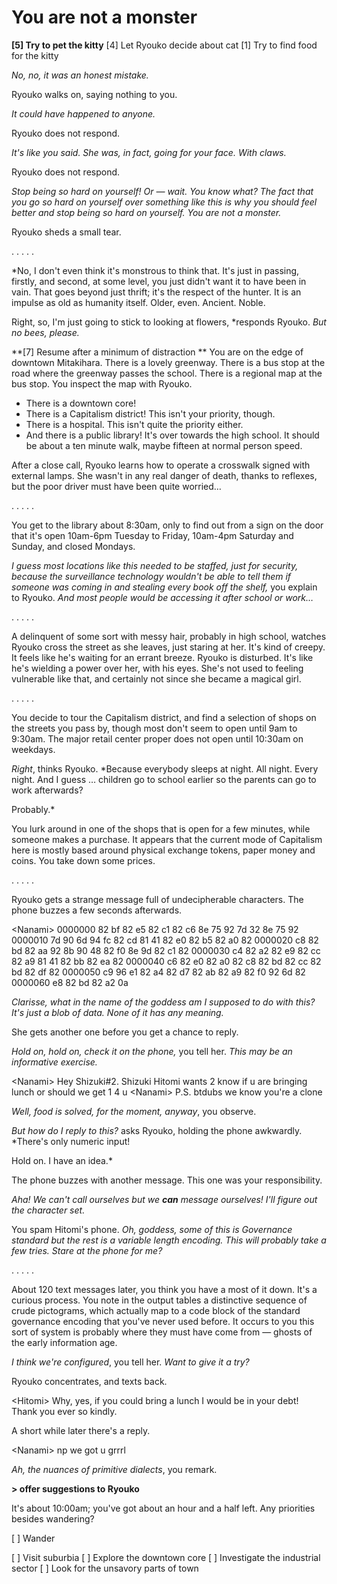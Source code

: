# You are not a monster

**\[5] Try to pet the kitty**
\[4] Let Ryouko decide about cat
\[1] Try to find food for the kitty

*No, no, it was an honest mistake.*

Ryouko walks on, saying nothing to you.

*It could have happened to anyone.*

Ryouko does not respond.

*It's like you said. She was, in fact, going for your face. With claws.*

Ryouko does not respond.

*Stop being so hard on yourself! Or — wait. You know what? The fact that you go so hard on yourself over something like this is why you should feel better and stop being so hard on yourself. You are not a monster.*

Ryouko sheds a small tear.

. . . . .

\*No, I don't even think it's monstrous to think that. It's just in passing, firstly, and second, at some level, you just didn't want it to have been in vain. That goes beyond just thrift; it's the respect of the hunter. It is an impulse as old as humanity itself. Older, even. Ancient. Noble.

Right, so, I'm just going to stick to looking at flowers, \*responds Ryouko. *But no bees, please.*

\*\*\[7] Resume after a minimum of distraction
\*\*
You are on the edge of downtown Mitakihara. There is a lovely greenway. There is a bus stop at the road where the greenway passes the school. There is a regional map at the bus stop. You inspect the map with Ryouko.

- There is a downtown core!
- There is a Capitalism district! This isn't your priority, though.
- There is a hospital. This isn't quite the priority either.
- And there is a public library! It's over towards the high school. It should be about a ten minute walk, maybe fifteen at normal person speed.

After a close call, Ryouko learns how to operate a crosswalk signed with external lamps. She wasn't in any real danger of death, thanks to reflexes, but the poor driver must have been quite worried…

. . . . .

You get to the library about 8:30am, only to find out from a sign on the door that it's open 10am-6pm Tuesday to Friday, 10am-4pm Saturday and Sunday, and closed Mondays.

*I guess most locations like this needed to be staffed, just for security, because the surveillance technology wouldn't be able to tell them if someone was coming in and stealing every book off the shelf,* you explain to Ryouko. *And most people would be accessing it after school or work…*

. . . . .

A delinquent of some sort with messy hair, probably in high school, watches Ryouko cross the street as she leaves, just staring at her. It's kind of creepy. It feels like he's waiting for an errant breeze. Ryouko is disturbed. It's like he's wielding a power over her, with his eyes. She's not used to feeling vulnerable like that, and certainly not since she became a magical girl.

. . . . .

You decide to tour the Capitalism district, and find a selection of shops on the streets you pass by, though most don't seem to open until 9am to 9:30am. The major retail center proper does not open until 10:30am on weekdays.

*Right*, thinks Ryouko. \*Because everybody sleeps at night. All night. Every night. And I guess … children go to school earlier so the parents can go to work afterwards?

Probably.\*

You lurk around in one of the shops that is open for a few minutes, while someone makes a purchase. It appears that the current mode of Capitalism here is mostly based around physical exchange tokens, paper money and coins. You take down some prices.

. . . . .

Ryouko gets a strange message full of undecipherable characters. The phone buzzes a few seconds afterwards.

\<Nanami>
0000000 82 bf 82 e5 82 c1 82 c6 8e 75 92 7d 32 8e 75 92
0000010 7d 90 6d 94 fc 82 cd 81 41 82 e0 82 b5 82 a0 82
0000020 c8 82 bd 82 aa 92 8b 90 48 82 f0 8e 9d 82 c1 82
0000030 c4 82 a2 82 e9 82 cc 82 a9 81 41 82 bb 82 ea 82
0000040 c6 82 e0 82 a0 82 c8 82 bd 82 cc 82 bd 82 df 82
0000050 c9 96 e1 82 a4 82 d7 82 ab 82 a9 82 f0 92 6d 82
0000060 e8 82 bd 82 a2 0a

*Clarisse, what in the name of the goddess am I supposed to do with this? It's just a blob of data. None of it has any meaning.*

She gets another one before you get a chance to reply.

*Hold on, hold on, check it on the phone,* you tell her. *This may be an informative exercise.*

\<Nanami> Hey Shizuki#2. Shizuki Hitomi wants 2 know if u are bringing lunch or should we get 1 4 u
\<Nanami> P.S. btdubs we know you're a clone ![:p](data:image/gif;base64,R0lGODlhAQABAIAAAAAAAP///yH5BAEAAAAALAAAAAABAAEAAAIBRAA7 "Stick Out Tongue    :p")

*Well, food is solved, for the moment, anyway*, you observe.

*But how do I reply to this?* asks Ryouko, holding the phone awkwardly. \*There's only numeric input!

Hold on. I have an idea.\*

The phone buzzes with another message. This one was your responsibility.

*Aha! We can't call ourselves but we **can** message ourselves! I'll figure out the character set.*

You spam Hitomi's phone. *Oh, goddess, some of this is Governance standard but the rest is a variable length encoding. This will probably take a few tries. Stare at the phone for me?*

. . . . .

About 120 text messages later, you think you have a most of it down. It's a curious process. You note in the output tables a distinctive sequence of crude pictograms, which actually map to a code block of the standard governance encoding that you've never used before. It occurs to you this sort of system is probably where they must have come from — ghosts of the early information age.

*I think we're configured*, you tell her. *Want to give it a try?*

Ryouko concentrates, and texts back.

\<Hitomi> Why, yes, if you could bring a lunch I would be in your debt! Thank you ever so kindly.

A short while later there's a reply.

\<Nanami> np we got u grrrl

*Ah, the nuances of primitive dialects*, you remark.

**> offer suggestions to Ryouko**

It's about 10:00am; you've got about an hour and a half left. Any priorities besides wandering?

\[ ] Wander

\[ ] Visit suburbia
\[ ] Explore the downtown core
\[ ] Investigate the industrial sector
\[ ] Look for the unsavory parts of town​
